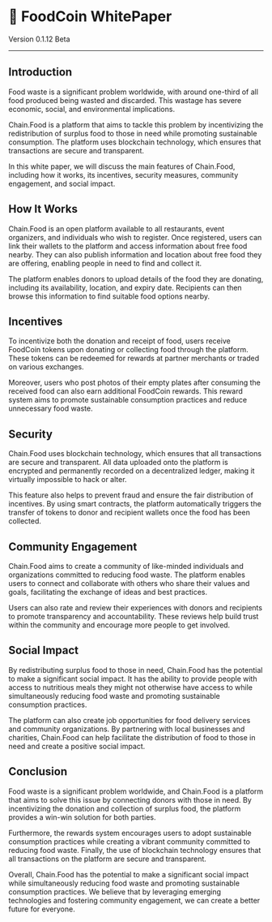 # 🍚 FoodCoin WhitePaper
Version 0.1.12 Beta

---

## Introduction

Food waste is a significant problem worldwide, with around one-third of all food produced being wasted and discarded. This wastage has severe economic, social, and environmental implications.

Chain.Food is a platform that aims to tackle this problem by incentivizing the redistribution of surplus food to those in need while promoting sustainable consumption. The platform uses blockchain technology, which ensures that transactions are secure and transparent.

In this white paper, we will discuss the main features of Chain.Food, including how it works, its incentives, security measures, community engagement, and social impact.

## How It Works

Chain.Food is an open platform available to all restaurants, event organizers, and individuals who wish to register. Once registered, users can link their wallets to the platform and access information about free food nearby. They can also publish information and location about free food they are offering, enabling people in need to find and collect it.

The platform enables donors to upload details of the food they are donating, including its availability, location, and expiry date. Recipients can then browse this information to find suitable food options nearby.

## Incentives

To incentivize both the donation and receipt of food, users receive FoodCoin tokens upon donating or collecting food through the platform. These tokens can be redeemed for rewards at partner merchants or traded on various exchanges.

Moreover, users who post photos of their empty plates after consuming the received food can also earn additional FoodCoin rewards. This reward system aims to promote sustainable consumption practices and reduce unnecessary food waste.

## Security

Chain.Food uses blockchain technology, which ensures that all transactions are secure and transparent. All data uploaded onto the platform is encrypted and permanently recorded on a decentralized ledger, making it virtually impossible to hack or alter.

This feature also helps to prevent fraud and ensure the fair distribution of incentives. By using smart contracts, the platform automatically triggers the transfer of tokens to donor and recipient wallets once the food has been collected.

## Community Engagement

Chain.Food aims to create a community of like-minded individuals and organizations committed to reducing food waste. The platform enables users to connect and collaborate with others who share their values and goals, facilitating the exchange of ideas and best practices.

Users can also rate and review their experiences with donors and recipients to promote transparency and accountability. These reviews help build trust within the community and encourage more people to get involved.

## Social Impact

By redistributing surplus food to those in need, Chain.Food has the potential to make a significant social impact. It has the ability to provide people with access to nutritious meals they might not otherwise have access to while simultaneously reducing food waste and promoting sustainable consumption practices.

The platform can also create job opportunities for food delivery services and community organizations. By partnering with local businesses and charities, Chain.Food can help facilitate the distribution of food to those in need and create a positive social impact.

## Conclusion

Food waste is a significant problem worldwide, and Chain.Food is a platform that aims to solve this issue by connecting donors with those in need. By incentivizing the donation and collection of surplus food, the platform provides a win-win solution for both parties.

Furthermore, the rewards system encourages users to adopt sustainable consumption practices while creating a vibrant community committed to reducing food waste. Finally, the use of blockchain technology ensures that all transactions on the platform are secure and transparent.

Overall, Chain.Food has the potential to make a significant social impact while simultaneously reducing food waste and promoting sustainable consumption practices. We believe that by leveraging emerging technologies and fostering community engagement, we can create a better future for everyone.
